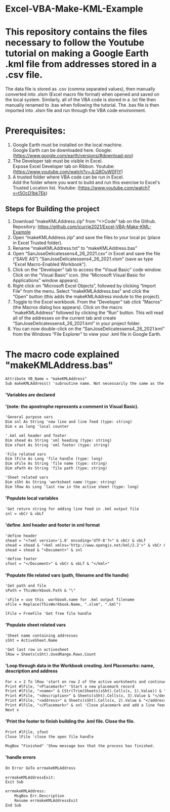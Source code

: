 # Excel-VBA-Make-KML-Example
# This repository contains the files necessary to follow the Youtube tutorial on making a Google Earth .kml file from addresses stored in a .csv file.
The data file is stored as .csv (comma separated values), then manually converted into .xlsm (Excel macro file format)
when opened and saved on the local system. Similarly, all of  the VBA code is stored in a .txt file
then manually renamed to .bas when following the tutorial. The .bas file is then imported
into .xlsm file and run through the VBA code  environment.
# Prerequisites:
1. Google Earth must be installed on the local machine.<br>
  Google Earth can be downloaded here. Google: (https://www.google.com/earth/versions/#download-pro)
2. The Developer tab must be visible in Excel. <br>
  Expose Excel Developer tab on Ribbon. Youtube: (https://www.youtube.com/watch?v=JLQ8OuW0FlY)
3. A trusted folder where VBA code can be run in Excel.<br>
  Add the folder where you want to build and run this exercise to Excel's Trusted Location list. Youtube: (https://www.youtube.com/watch?v=t5OcD1bk7Ek)
## Steps for Building the project
1.	Download “makeKMLAddress.zip” from “<>Code” tab on the Github. Repository: https://github.com/jcurrie2021/Excel-VBA-Make-KML-Example
2.	Open “makeKMLAddress.zip” and save the files to your local pc (place in Excel Trusted folder).
3.	Rename “makeKMLAddress.txt” to “makeKMLAddress.bas”
4.	Open “SanJoseDelicatessens4_26_2021.csv” in Excel and save the file (“SAVE AS”) “SanJoseDelicatessens4_26_2021.xlsm” (save as type “Excel Macro-Enabled Workbook”).
5.	Click on the “Developer” tab to access the “Visual Basic” code window. Click on the “Visual Basic” icon.
(the “Microsoft Visual Basic for Applications” window appears). 
6.	Right click on “Microsoft Excel Objects”, followed by clicking “Import File” from the menu. Select “makeKMLAddress.bas” and click the “Open” button (this adds the makeKMLAddress module to the project). 
7.	 Toggle to the Excel workbook. From the “Developer” tab click “Macros” (the Macros dialog box appears). Click on the macro “makeKMLAddress” followed by clicking the “Run” button. This will read all of the addresses on the current tab and create “SanJoseDelicatessens4_26_2021.kml” in your project folder.
8.	You can now double-click on the “SanJoseDelicatessens4_26_2021.kml” from the Windows “File Explorer” to view your .kml file in Google Earth.  
# The macro code explained "makeKMLAddress.bas"<br> 
```diff
Attribute VB_Name = "makeKMLAddress"
Sub makeKMLAddress() 'subroutine name. Not necessarily the same as the VB_Name
```
#### 'Variables are declared
#### '(note: the apostrophe represents a comment in Visual Basic). 
```diff
'General purpose vars
Dim snl As String 'new line and line feed (type: string)
Dim x as long 'local counter

'.kml xml header and footer
Dim shead As String 'xml heading (type: string)
Dim sfoot As String 'xml footer (type: string)

'File related vars
Dim lFile As Long 'file handle (type: long)
Dim sFile As String 'file name (type: string)
Dim sPath As String 'file path (type: string)

'Sheet related vars
Dim sSht As String 'worksheet name (type: string)
Dim lRow As Long 'last row in the active sheet (type: long)
```
#### 'Populate local variables
```diff
'Get return string for adding line feed in .kml output file 
snl = vbCr & vbLf 
```
#### 'define .kml header and footer in xml format
```diff
'define header
shead = "<?xml version='1.0' encoding='UTF-8'?>" & vbCr & vbLf
shead = shead & "<kml xmlns='http://www.opengis.net/kml/2.2'>" & vbCr & vbLf
shead = shead & "<Document>" & snl

'define footer
sfoot = "</Document>" & vbCr & vbLf & "</kml>"
```
#### 'Populate file related vars (path, filename and file handle)
```diff
'Get path and file 
sPath = ThisWorkbook.Path & "\"

'sFile = use this  workbook.name for .kml output filename
sFile = Replace(ThisWorkbook.Name, ".xlsm", ".kml") 

lFile = FreeFile 'Get free file handle
```
#### 'Populate sheet related vars
```diff
'Sheet name containing addresses
sSht = ActiveSheet.Name

'Get last row in activesheet
lRow = Sheets(sSht).UsedRange.Rows.Count  
```
#### 'Loop through data in the Workbook creating .kml Placemarks: name, description and address
```diff
For x = 2 To lRow 'start on row 2 of the active worksheets and continue reading down to the last row
Print #lFile, "<Placemark>" 'Start a new placemark record
Print #lFile, "<name>" & CStr(Trim(Sheets(sSht).Cells(x, 1).Value)) & "</name>" 'Enter name
Print #lFile, "<description>" & Sheets(sSht).Cells(x, 3).Value & "</description>" 'Enter description
Print #lFile, "<address>" & Sheets(sSht).Cells(x, 2).Value & "</address>" 'Enter address
Print #lFile, "</Placemark>" & snl 'Close placemark and add a line feed
Next x
```
#### 'Print the footer to finish building the .kml file. Close the file.
```diff
Print #lFile, sfoot
Close lFile 'close the open file handle
```
```diff
MsgBox "Finished" 'Show message box that the process has finished.
```
#### 'handle errors
```diff
On Error GoTo errmakeKMLAddress
 
errmakeKMLAddressExit:
Exit Sub

errmakeKMLAddress:
    MsgBox Err.Description
    Resume errmakeKMLAddressExit
End Sub
```

